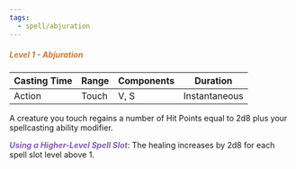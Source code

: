 ```yaml
---
tags:
  - spell/abjuration
---
```

##### <span style="color:rgb(203, 123, 55)">*Level 1 - Abjuration*</span>

| Casting Time | Range | Components | Duration      |
| ------------ | ----- | ---------- | ------------- |
| Action       | Touch | V, S       | Instantaneous |


A creature you touch regains a number of Hit Points equal to 2d8 plus your spellcasting ability modifier.  

**<span style="color:rgb(134, 93, 187)">_Using a Higher-Level Spell Slot_</span>**: The healing increases by 2d8 for each spell slot level above 1.